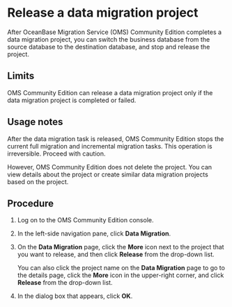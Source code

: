 # Release a data migration project 

After OceanBase Migration Service (OMS) Community Edition completes a data migration project, you can switch the business database from the source database to the destination database, and stop and release the project. 

## Limits

OMS Community Edition can release a data migration project only if the data migration project is completed or failed.

## Usage notes

After the data migration task is released, OMS Community Edition stops the current full migration and incremental migration tasks. This operation is irreversible. Proceed with caution. 

However, OMS Community Edition does not delete the project. You can view details about the project or create similar data migration projects based on the project.

## Procedure

1. Log on to the OMS Community Edition console.

2. In the left-side navigation pane, click **Data Migration**.

3. On the **Data Migration** page, click the **More** icon next to the project that you want to release, and then click **Release** from the drop-down list. 

   You can also click the project name on the **Data Migration** page to go to the details page, click the **More** icon in the upper-right corner, and click **Release** from the drop-down list.
 
4. In the dialog box that appears, click **OK**.